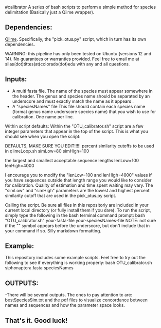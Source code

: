 #calibrator
A series of bash scripts to perform a simple method for species delimitation (Basically just a Qiime wrapper). 

Dependencies:
---
[Qiime](http://qiime.org/). Specifically, the "pick\_otus.py" script, which in turn has its own dependencies.

WARNING: this pipeline has only been tested on Ubuntu (versions 12 and 14). No guarantees or warranties provided. Feel free to email me at silas(dot)tittes(at)colorado(dot)edu with any and all questions.

Inputs:
---
- A multi fasta file.
The name of the species must appear somewhere in the header. The genus and species name should be separated by an underscore and must exactly match the name as it appears .
- A "speciesNames" file
This file should contain each species name (format genus name underscore species name) that you wish to use for calibration. One name per line. 

Within script defaults:
Within the "OTU\_calibrator.sh" script are a few integer parameters that appear in the top of the script. This is what you should see when you open the script:



DEFAULTS, MAKE SURE YOU EDIT!!!!!
percent similarity cutoffs to be used in qiimeLoop.sh
simLow=80
simHigh=100

the largest and smallest acceptable sequence lengths
lenLow=100
lenHigh=4000


I encourage you to modify the "lenLow=100 and lenHigh=4000" values if you have sequences outside that length range you would like to consider for calibration. Quality of estimation and time spent waiting may vary. The "simLow" and "simHigh" parameters are the lowest and highest percent similarity cutoff that are used in the pick\_otus.py script.

Calling the script. Be sure all files in this repositoriy are included in your current local directory (or fully install them if you dare). To run the script, simply type the following in the bash terminal command prompt:
bash "OTU\_calibrator.sh" your-fasta-file your-speciesNames-file
NOTE: not sure if the "\" symbol appears before the underscore, but don't include that in your command if so. Silly markdown formatting.

Example: 
---
This repository includes some example scripts. Feel free to try out the following to see if everything is working properly:
bash OTU\_calibrator.sh siphonaptera.fasta speciesNames


OUTPUTS:
---
-There will be several outputs.
The ones to pay attention to are:
bestSpeciesSim.txt
and the pdf files to visualize concordance between names and sequences and how the parameter space looks.

That's it. Good luck!
---  
